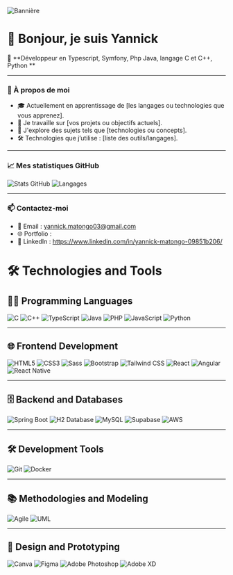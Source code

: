 ![Bannière]([https://via.placeholder.com/1200x300.png?text=Votre+Banni%C3%A8re+Ici](https://www.canva.com/design/DAGb4F7-5m0/qjmvLAT54o_ZW8n2aJwzEA/view?utm_content=DAGb4F7-5m0&utm_campaign=designshare&utm_medium=link2&utm_source=uniquelinks&utlId=hc622066bf2))
# 👋 Bonjour, je suis Yannick

🌟 **Développeur en Typescript, Symfony, Php Java, langage C et C++, Python  **

---

### 📖 À propos de moi
- 🎓 Actuellement en apprentissage de [les langages ou technologies que vous apprenez].
- 🚀 Je travaille sur [vos projets ou objectifs actuels].
- 🌱 J'explore des sujets tels que [technologies ou concepts].
- 🛠️ Technologies que j’utilise : [liste des outils/langages].


---

### 📈 Mes statistiques GitHub
![Stats GitHub](https://github-readme-stats.vercel.app/api?username=YannickMatongo&show_icons=true&theme=radical)
![Langages](https://github-readme-stats.vercel.app/api/top-langs/?username=YannickMatongo&layout=compact&theme=radical)

---

### 📫 Contactez-moi
- 📧 Email : yannick.matongo03@gmail.com
- 🌐 Portfolio : 
- 🔗 LinkedIn : https://www.linkedin.com/in/yannick-matongo-09851b206/
  


# 🛠️ Technologies and Tools

## 🧑‍💻 Programming Languages
![C](https://img.shields.io/badge/-C-A8B9CC?logo=c&logoColor=white)
![C++](https://img.shields.io/badge/-C++-00599C?logo=c%2B%2B&logoColor=white)
![TypeScript](https://img.shields.io/badge/-TypeScript-3178C6?logo=typescript&logoColor=white)
![Java](https://img.shields.io/badge/-Java-007396?logo=java&logoColor=white)
![PHP](https://img.shields.io/badge/-PHP-777BB4?logo=php&logoColor=white)
![JavaScript](https://img.shields.io/badge/-JavaScript-F7DF1E?logo=javascript&logoColor=black)
![Python](https://img.shields.io/badge/-Python-3776AB?logo=python&logoColor=white)

---

## 🌐 Frontend Development
![HTML5](https://img.shields.io/badge/-HTML5-E34F26?logo=html5&logoColor=white)
![CSS3](https://img.shields.io/badge/-CSS3-1572B6?logo=css3&logoColor=white)
![Sass](https://img.shields.io/badge/-Sass-CC6699?logo=sass&logoColor=white)
![Bootstrap](https://img.shields.io/badge/-Bootstrap-7952B3?logo=bootstrap&logoColor=white)
![Tailwind CSS](https://img.shields.io/badge/-Tailwind%20CSS-06B6D4?logo=tailwindcss&logoColor=white)
![React](https://img.shields.io/badge/-React-61DAFB?logo=react&logoColor=black)
![Angular](https://img.shields.io/badge/-Angular-DD0031?logo=angular&logoColor=white)
![React Native](https://img.shields.io/badge/-React%20Native-61DAFB?logo=react&logoColor=black)

---

## 🗄️ Backend and Databases
![Spring Boot](https://img.shields.io/badge/-Spring%20Boot-6DB33F?logo=springboot&logoColor=white)
![H2 Database](https://img.shields.io/badge/-H2-007396?logo=h2&logoColor=white)
![MySQL](https://img.shields.io/badge/-MySQL-4479A1?logo=mysql&logoColor=white)
![Supabase](https://img.shields.io/badge/-Supabase-3ECF8E?logo=supabase&logoColor=white)
![AWS](https://img.shields.io/badge/-AWS-232F3E?logo=amazonaws&logoColor=white)

---

## 🛠️ Development Tools
![Git](https://img.shields.io/badge/-Git-F05032?logo=git&logoColor=white)
![Docker](https://img.shields.io/badge/-Docker-2496ED?logo=docker&logoColor=white)

---

## 📚 Methodologies and Modeling
![Agile](https://img.shields.io/badge/-Agile-0078D7?logo=scrumalliance&logoColor=white)
![UML](https://img.shields.io/badge/-UML-6E4C13?logo=uml&logoColor=white)

---

## 🎨 Design and Prototyping
![Canva](https://img.shields.io/badge/-Canva-00C4CC?logo=canva&logoColor=white)
![Figma](https://img.shields.io/badge/-Figma-F24E1E?logo=figma&logoColor=white)
![Adobe Photoshop](https://img.shields.io/badge/-Adobe%20Photoshop-31A8FF?logo=adobephotoshop&logoColor=white)
![Adobe XD](https://img.shields.io/badge/-Adobe%20XD-FF61F6?logo=adobexd&logoColor=white)





